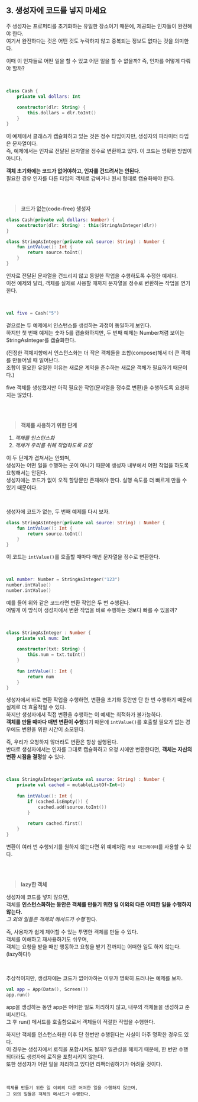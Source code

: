 ## 3. 생성자에 코드를 넣지 마세요

주 생성자는 프로퍼티를 초기화하는 유일한 장소이기 때문에, 제공되는 인자들이 완전해야 한다.  
여기서 완전하다는 것은 어떤 것도 누락하지 않고 중복되는 정보도 없다는 것을 의미한다.  


이때 이 인자들로 어떤 일을 할 수 있고 어떤 일을 할 수 없을까? 즉, 인자를 어떻게 다뤄야 할까?  

<br>

```kotlin
class Cash {
    private val dollars: Int
    
    constructor(dlr: String) {
        this.dollars = dlr.toInt()
    }
}
```
이 예제에서 클래스가 캡슐화하고 있는 것은 정수 타입이지만, 생성자의 파라미터 타입은 문자열이다.  
즉, 예제에서는 인자로 전달된 문자열을 정수로 변환하고 있다. 이 코드는 명확한 방법이 아니다.  

 
**객체 초기화에는 코드가 없어야하고, 인자를 건드려서는 안된다.**  
필요한 경우 인자를 다른 타입의 객체로 감싸거나 원시 형태로 캡슐화해야 한다.  

<br>
<br>

> **코드가 없는(code-free) 생성자**
```kotlin
class Cash(private val dollars: Number) {
    constructor(dlr: String) : this(StringAsInteger(dlr))
}

class StringAsInteger(private val source: String) : Number {
    fun intValue(): Int {
        return source.toInt()
    }
}
```
인자로 전달된 문자열을 건드리지 않고 동일한 작업을 수행하도록 수정한 예제다.  
이전 예제와 달리, 객체를 실제로 사용할 때까지 문자열을 정수로 변환하는 작업을 연기한다.  

<br>
 
```kotlin
val five = Cash("5")
```
겉으로는 두 예제에서 인스턴스를 생성하는 과정이 동일하게 보인다.  
하지만 첫 번째 예제는 숫자 5를 캡슐화하지만, 두 번째 예제는 Number처럼 보이는 StringAsInteger를 캡슐화한다.  
 

(진정한 객체지향에서 인스턴스화는 더 작은 객체들을 조합(compose)해서 더 큰 객체를 만들어낼 때 일어난다.  
조합이 필요한 유일한 이유는 새로운 계약을 준수하는 새로운 객체가 필요하기 때문이다.)  


five 객체를 생성했지만 아직 필요한 작업(문자열을 정수로 변환)을 수행하도록 요청하지는 않았다.  

<br>
<br>

> **객체를 사용하기 위한 단계**

1. _객체를 인스턴스화_
2. _객체가 우리를 위해 작업하도록 요청_


이 두 단계가 겹쳐서는 안되며,  
생성자는 어떤 일을 수행하는 곳이 아니기 때문에 생성자 내부에서 어떤 작업을 하도록 요청해서는 안된다.  
생성자에는 코드가 없이 오직 할당문만 존재해야 한다. 실행 속도를 더 빠르게 만들 수 있기 때문이다.  
 
<br>

생성자에 코드가 없는, 두 번째 예제를 다시 보자.  

```kotlin
class StringAsInteger(private val source: String) : Number {
    fun intValue(): Int {
        return source.toInt()
    }
}
```
이 코드는 `intValue()`를 호출할 때마다 매번 문자열을 정수로 변환한다.  

<br>

```kotlin
val number: Number = StringAsInteger("123")
number.intValue()
number.intValue()
```

예를 들어 위와 같은 코드라면 변환 작업은 두 번 수행된다.  
어떻게 이 방식이 생성자에서 변환 작업을 바로 수행하는 것보다 빠를 수 있을까?  

<br>
 
```kotlin
class StringAsInteger : Number {
    private val num: Int
    
    constructor(txt: String) {
        this.num = txt.toInt()
    }
    
    fun intValue(): Int {
        return num
    }
}
```
생성자에서 바로 변환 작업을 수행하면, 변환을 초기화 동안만 단 한 번 수행하기 때문에 실제로 더 효율적일 수 있다.  
하지만 생성자에서 직접 변환을 수행하는 이 예제는 최적화가 불가능하다.  
**객체를 만들 때마다 매번 변환이 수행**되기 때문에 `intValue()`를 호출할 필요가 없는 경우에도 변환을 위한 시간이 소모된다.  


즉, 우리가 요청하지 않더라도 변환은 항상 실행된다.  
반대로 생성자에서는 인자를 그대로 캡슐화하고 요청 시에만 변환한다면, **객체는 자신의 변환 시점을 결정**할 수 있다.  

<br>
 
```kotlin
class StringAsInteger(private val source: String) : Number {
    private val cached = mutableListOf<Int>()
    
    fun intValue(): Int {
        if (cached.isEmpty()) {
            cached.add(source.toInt())
        }
        
        return cached.first()
    }
}
```
변환이 여러 번 수행되기를 원하지 않는다면 위 예제처럼 `캐싱 데코레이터`를 사용할 수 있다.  

<br>
<br>

> **lazy한 객체**

생성자에 코드를 넣지 않으면,  
객체를 **인스턴스화하는 동안은 객체를 만들기 위한 일 이외의 다른 어떠한 일을 수행하지 않는다.**  
_그 외의 일들은 객체의 메서드가 수행_ 한다.  


즉, 사용자가 쉽게 제어할 수 있는 투명한 객체를 만들 수 있다.  
객체를 이해하고 재사용하기도 쉬우며,  
객체는 요청을 받을 때만 행동하고 요청을 받기 전까지는 어떠한 일도 하지 않는다. (lazy하다!)  

<br>

추상적이지만, 생성자에는 코드가 없어야하는 이유가 명확히 드러나는 예제를 보자.  
```kotlin
val app = App(Data(), Screen())
app.run()
```

app을 생성하는 동안 app은 어떠한 일도 처리하지 않고, 내부의 객체들을 생성하고 준비시킨다.  
그 후 run() 메서드를 호출함으로서 객체들이 적절한 작업을 수행한다.  


하지만 객체를 인스턴스화한 이후 단 한번만 수행된다는 사실이 아주 명확한 경우도 있다.  
이 경우는 생성자에서 로직을 포함시켜도 될까? 
일관성을 헤치기 때문에, 한 번만 수행되더라도 생성자에 로직을 포함시키지 않는다.  
또한 생성자가 어떤 일을 처리하고 있다면 리팩터링하기가 어려울 것이다.  

<br>
 
```생성자에서는 코드가 없어야 한다.
객체를 만들기 위한 일 이외의 다른 어떠한 일을 수행하지 않으며,
그 외의 일들은 객체의 메서드가 수행한다.
```
 
